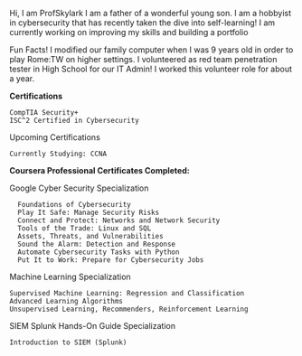  Hi, I am ProfSkylark
I am a father of a wonderful young son.
I am a hobbyist in cybersecurity that has recently taken the dive into self-learning!
I am currently working on improving my skills and building a portfolio

Fun Facts!
I modified our family computer when I was 9 years old in order to play Rome:TW on higher settings.
I volunteered as red team penetration tester in High School for our IT Admin!  I worked this volunteer role for about a year.

**Certifications**

    CompTIA Security+
    ISC^2 Certified in Cybersecurity

Upcoming Certifications

    Currently Studying: CCNA
    
**Coursera Professional Certificates Completed:**
  
Google Cyber Security Specialization
      
      Foundations of Cybersecurity
      Play It Safe: Manage Security Risks
      Connect and Protect: Networks and Network Security
      Tools of the Trade: Linux and SQL
      Assets, Threats, and Vulnerabilities
      Sound the Alarm: Detection and Response
      Automate Cybersecurity Tasks with Python 
      Put It to Work: Prepare for Cybersecurity Jobs

Machine Learning Specialization
    
    Supervised Machine Learning: Regression and Classification
    Advanced Learning Algorithms
    Unsupervised Learning, Recommenders, Reinforcement Learning

SIEM Splunk Hands-On Guide Specialization

    Introduction to SIEM (Splunk)
      
